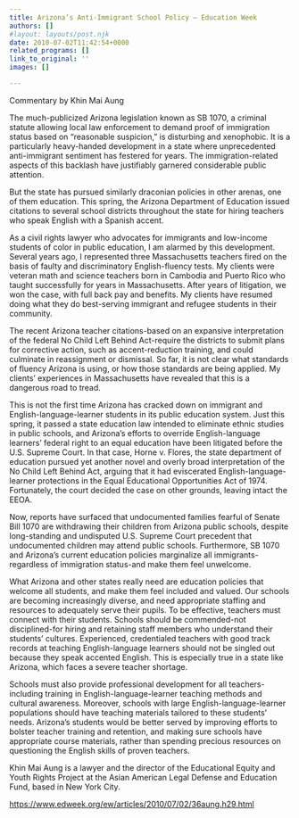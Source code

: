 ```yaml
---
title: Arizona’s Anti-Immigrant School Policy – Education Week
authors: []
#layout: layouts/post.njk
date: 2010-07-02T11:42:54+0000
related_programs: []
link_to_original: ''
images: []

---
```

Commentary by Khin Mai Aung

The much-publicized Arizona legislation known as SB 1070, a criminal statute
allowing local law enforcement to demand proof of immigration status based on
“reasonable suspicion,” is disturbing and xenophobic. It is a particularly
heavy-handed development in a state where unprecedented anti-immigrant sentiment
has festered for years. The immigration-related aspects of this backlash have
justifiably garnered considerable public attention.

But the state has pursued similarly draconian policies in other arenas, one of
them education. This spring, the Arizona Department of Education issued
citations to several school districts throughout the state for hiring teachers
who speak English with a Spanish accent.

As a civil rights lawyer who advocates for immigrants and low-income students of
color in public education, I am alarmed by this development. Several years ago,
I represented three Massachusetts teachers fired on the basis of faulty and
discriminatory English-fluency tests. My clients were veteran math and science
teachers born in Cambodia and Puerto Rico who taught successfully for years in
Massachusetts. After years of litigation, we won the case, with full back pay
and benefits. My clients have resumed doing what they do best-serving immigrant
and refugee students in their community.

The recent Arizona teacher citations-based on an expansive interpretation of the
federal No Child Left Behind Act-require the districts to submit plans for
corrective action, such as accent-reduction training, and could culminate in
reassignment or dismissal. So far, it is not clear what standards of fluency
Arizona is using, or how those standards are being applied. My clients’
experiences in Massachusetts have revealed that this is a dangerous road to
tread.

This is not the first time Arizona has cracked down on immigrant and
English-language-learner students in its public education system. Just this
spring, it passed a state education law intended to eliminate ethnic studies in
public schools, and Arizona’s efforts to override English-language learners’
federal right to an equal education have been litigated before the U.S. Supreme
Court. In that case, Horne v. Flores, the state department of education pursued
yet another novel and overly broad interpretation of the No Child Left Behind
Act, arguing that it had eviscerated English-language-learner protections in the
Equal Educational Opportunities Act of 1974. Fortunately, the court decided the
case on other grounds, leaving intact the EEOA.

Now, reports have surfaced that undocumented families fearful of Senate Bill
1070 are withdrawing their children from Arizona public schools, despite
long-standing and undisputed U.S. Supreme Court precedent that undocumented
children may attend public schools. Furthermore, SB 1070 and Arizona’s current
education policies marginalize all immigrants-regardless of immigration
status-and make them feel unwelcome.

What Arizona and other states really need are education policies that welcome
all students, and make them feel included and valued. Our schools are becoming
increasingly diverse, and need appropriate staffing and resources to adequately
serve their pupils. To be effective, teachers must connect with their students.
Schools should be commended-not disciplined-for hiring and retaining staff
members who understand their students’ cultures. Experienced, credentialed
teachers with good track records at teaching English-language learners should
not be singled out because they speak accented English. This is especially true
in a state like Arizona, which faces a severe teacher shortage.

Schools must also provide professional development for all teachers-including
training in English-language-learner teaching methods and cultural awareness.
Moreover, schools with large English-language-learner populations should have
teaching materials tailored to these students’ needs. Arizona’s students would
be better served by improving efforts to bolster teacher training and retention,
and making sure schools have appropriate course materials, rather than spending
precious resources on questioning the English skills of proven teachers.

Khin Mai Aung is a lawyer and the director of the Educational Equity and Youth
Rights Project at the Asian American Legal Defense and Education Fund, based in
New York City.

<https://www.edweek.org/ew/articles/2010/07/02/36aung.h29.html>